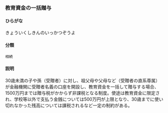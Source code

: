<div style="display:none;">

## [あ行](securities-terms?id=あ行)
## [か行](securities-terms?id=か行)

</div>

### 教育資金の一括贈与

#### ひらがな

きょういくしきんのいっかつぞうよ

#### 分類

`相続`

#### 説明

30歳未満の子や孫（受贈者）に対し、祖父母や父母など（受贈者の直系尊属）が金融機関に受贈者名義の口座を開設し、教育資金を一括して贈与する場合、1500万円までは贈与税がかからず非課税となる制度。使途は教育資金に限定され、学校等以外で支払う金銭については500万円が上限となり、30歳までに使い切れなかった残高については課税されるなど一定の制約がある。

<div style="display:none;">

## [さ行](securities-terms?id=さ行)
## [た行](securities-terms?id=た行)
## [な行](securities-terms?id=な行)
## [は行](securities-terms?id=は行)
## [ま行](securities-terms?id=ま行)
## [や行](securities-terms?id=や行)
## [ら行](securities-terms?id=ら行)
## [わ行](securities-terms?id=わ行)
## [英数字・記号](securities-terms?id=英数字・記号)

</div>

